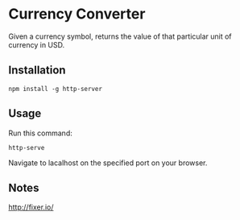 # Currency Converter

Given a currency symbol, returns the value of that particular unit of currency in USD.

## Installation

```
npm install -g http-server
```

## Usage

Run this command:

```
http-serve
```

Navigate to lacalhost on the specified port on your browser.

## Notes

http://fixer.io/